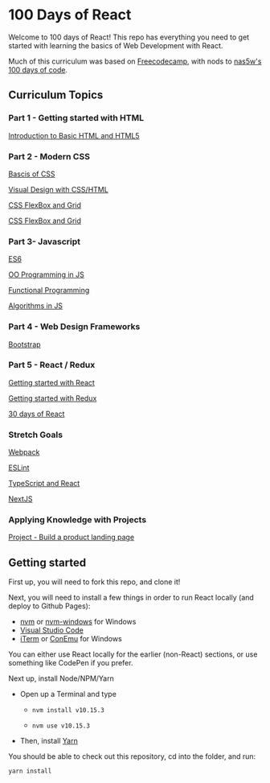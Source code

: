 # 100 Days of React

Welcome to 100 days of React! This repo has everything you need to get started with learning the basics of Web Development with React. 

Much of this curriculum was based on [Freecodecamp](https://learn.freecodecamp.org/front-end-libraries/react/), with nods to [nas5w's 100 days of code](https://github.com/nas5w/100-days-of-code-frontend#html).    

## Curriculum Topics

### Part 1 - Getting started with HTML
[Introduction to Basic HTML and HTML5](https://learn.freecodecamp.org/responsive-web-design/basic-html-and-html5)

### Part 2 - Modern CSS 
[Bascis of CSS](https://learn.freecodecamp.org/responsive-web-design/basic-css)

[Visual Design with CSS/HTML](https://learn.freecodecamp.org/responsive-web-design/applied-visual-design)

[CSS FlexBox and Grid](https://learn.freecodecamp.org/responsive-web-design/css-flexbox)

[CSS FlexBox and Grid](https://learn.freecodecamp.org/responsive-web-design/css-flexbox)

### Part 3- Javascript
[ES6](https://learn.freecodecamp.org/javascript-algorithms-and-data-structures/es6)

[OO Programming in JS](https://learn.freecodecamp.org/javascript-algorithms-and-data-structures/object-oriented-programming)

[Functional Programming](https://learn.freecodecamp.org/javascript-algorithms-and-data-structures/functional-programming)

[Algorithms in JS](https://learn.freecodecamp.org/javascript-algorithms-and-data-structures/intermediate-algorithm-scripting)

### Part 4 - Web Design Frameworks
[Bootstrap](https://learn.freecodecamp.org/front-end-libraries/bootstrap)

### Part 5 - React / Redux
[Getting started with React](https://learn.freecodecamp.org/front-end-libraries/react)

[Getting started with Redux](https://learn.freecodecamp.org/front-end-libraries/redux)

[30 days of React](https://github.com/fullstackreact/30-days-of-react)

### Stretch Goals
[Webpack](https://hackernoon.com/a-tale-of-webpack-4-and-how-to-finally-configure-it-in-the-right-way-4e94c8e7e5c1)

[ESLint](https://www.youtube.com/watch?v=YIvjKId9m2c)

[TypeScript and React](https://levelup.gitconnected.com/typescript-and-react-using-create-react-app-a-step-by-step-guide-to-setting-up-your-first-app-6deda70843a4)

[NextJS](https://nextjs.org/learn/)

### Applying Knowledge with Projects
[Project - Build a product landing page](https://learn.freecodecamp.org/responsive-web-design/responsive-web-design-projects/build-a-product-landing-page)

## Getting started

First up, you will need to fork this repo, and clone it! 

Next, you will need to install a few things in order to run React locally (and deploy to Github Pages):

* [nvm](https://github.com/nvm-sh/nvm) or [nvm-windows](https://github.com/coreybutler/nvm-windows) for Windows
* [Visual Studio Code](https://code.visualstudio.com/)
* [iTerm](https://www.iterm2.com/) or [ConEmu](https://conemu.github.io/) for Windows

You can either use React locally for the earlier (non-React) sections, or use something like CodePen if you prefer. 

Next up, install Node/NPM/Yarn

* Open up a Terminal and type 

    * `nvm install v10.15.3`

    * `nvm use v10.15.3` 

* Then, install [Yarn](https://yarnpkg.com/lang/en/docs/install)

You should be able to check out this repository, cd into the folder, and run:

`yarn install`
